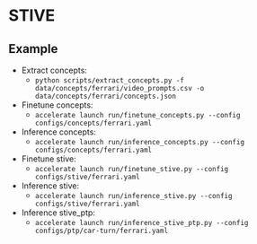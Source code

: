 # STIVE


## Example
* Extract concepts: 
    - `python scripts/extract_concepts.py -f data/concepts/ferrari/video_prompts.csv -o data/concepts/ferrari/concepts.json`
* Finetune concepts: 
    - `accelerate launch run/finetune_concepts.py --config configs/concepts/ferrari.yaml`
* Inference concepts:
    - `accelerate launch run/inference_concepts.py --config configs/concepts/ferrari.yaml`
* Finetune stive: 
    - `accelerate launch run/finetune_stive.py --config configs/stive/ferrari.yaml`
* Inference stive:
    - `accelerate launch run/inference_stive.py --config configs/stive/ferrari.yaml`
* Inference stive_ptp:
    - `accelerate launch run/inference_stive_ptp.py --config configs/ptp/car-turn/ferrari.yaml`


